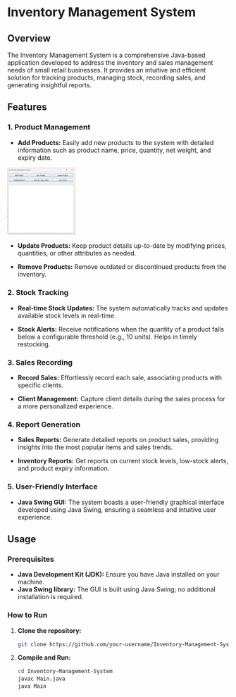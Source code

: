 
# Inventory Management System

## Overview

The Inventory Management System is a comprehensive Java-based application developed to address the inventory and sales management needs of small retail businesses. It provides an intuitive and efficient solution for tracking products, managing stock, recording sales, and generating insightful reports.

## Features

### 1. Product Management

- **Add Products:** Easily add new products to the system with detailed information such as product name, price, quantity, net weight, and expiry date.
<img width="154" alt="add_produact" src="/Images/1.png">
  
- **Update Products:** Keep product details up-to-date by modifying prices, quantities, or other attributes as needed.

- **Remove Products:** Remove outdated or discontinued products from the inventory.

### 2. Stock Tracking

- **Real-time Stock Updates:** The system automatically tracks and updates available stock levels in real-time.

- **Stock Alerts:** Receive notifications when the quantity of a product falls below a configurable threshold (e.g., 10 units). Helps in timely restocking.

### 3. Sales Recording

- **Record Sales:** Effortlessly record each sale, associating products with specific clients.

- **Client Management:** Capture client details during the sales process for a more personalized experience.

### 4. Report Generation

- **Sales Reports:** Generate detailed reports on product sales, providing insights into the most popular items and sales trends.

- **Inventory Reports:** Get reports on current stock levels, low-stock alerts, and product expiry information.

### 5. User-Friendly Interface

- **Java Swing GUI:** The system boasts a user-friendly graphical interface developed using Java Swing, ensuring a seamless and intuitive user experience.

## Usage

### Prerequisites

- **Java Development Kit (JDK):** Ensure you have Java installed on your machine.
- **Java Swing library:** The GUI is built using Java Swing; no additional installation is required.

### How to Run

1. **Clone the repository:**
   ```bash
   git clone https://github.com/your-username/Inventory-Management-System.git
2. **Compile and Run:**
   ```bash
   cd Inventory-Management-System
   javac Main.java
   java Main
